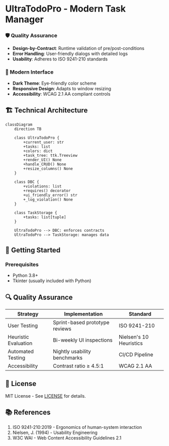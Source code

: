 
# UltraTodoPro - Modern Task Manager


### 🛡 Quality Assurance
- **Design-by-Contract**: Runtime validation of pre/post-conditions
- **Error Handling**: User-friendly dialogs with detailed logs
- **Usability**: Adheres to ISO 9241-210 standards

### 🎨 Modern Interface
- **Dark Theme**: Eye-friendly color scheme
- **Responsive Design**: Adapts to window resizing
- **Accessibility**: WCAG 2.1 AA compliant controls

## 🏗 Technical Architecture

```mermaid
classDiagram
    direction TB
    
    class UltraTodoPro {
        +current_user: str
        +tasks: list
        +colors: dict
        +task_tree: ttk.Treeview
        +render_UI() None
        +handle_CRUD() None
        +resize_columns() None
    }
    
    class DBC {
        +violations: list
        +requires() decorator
        +ui_friendly_error() str
        +_log_violation() None
    }
    
    class TaskStorage {
        +tasks: list[tuple]
    }
    
    UltraTodoPro --> DBC: enforces contracts
    UltraTodoPro --> TaskStorage: manages data
```

## 🚀 Getting Started

### Prerequisites
- Python 3.8+
- Tkinter (usually included with Python)



## 🔍 Quality Assurance

| Strategy | Implementation | Standard |
|----------|---------------|----------|
| User Testing | Sprint-based prototype reviews | ISO 9241-210 |
| Heuristic Evaluation | Bi-weekly UI inspections | Nielsen's 10 Heuristics |
| Automated Testing | Nightly usability benchmarks | CI/CD Pipeline |
| Accessibility | Contrast ratio ≥ 4.5:1 | WCAG 2.1 AA |

## 📜 License
MIT License - See [LICENSE](./LICENSE) for details.

## 📚 References
1. ISO 9241-210:2019 - Ergonomics of human-system interaction
2. Nielsen, J. (1994) - Usability Engineering
3. W3C WAI - Web Content Accessibility Guidelines 2.1
```
